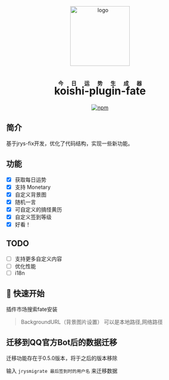 <!-- markdownlint-disable MD026 MD028 MD033 MD041 -->

<div align="center">
  <a href="https://koishi.chat/" target="_blank">
    <img width="160" src="https://koishi.chat/logo.png" alt="logo">
  </a>

<h1><ruby>koishi-plugin-fate<rp>(</rp><rt>今日运势生成器</rt><rp>)</ruby></h1>

[![npm](https://img.shields.io/npm/v/koishi-plugin-fate?style=flat-square)](https://www.npmjs.com/package/koishi-plugin-jrys-fix)
</div>

## 简介

基于jrys-fix开发，优化了代码结构，实现一些新功能。

## 功能

- [x] 获取每日运势
- [x] 支持 Monetary
- [x] 自定义背景图
- [x] 随机一言
- [x] 可自定义的搞怪黄历
- [x] 自定义签到等级
- [x] 好看！

## TODO

- [ ] 支持更多自定义内容
- [ ] 优化性能
- [ ] i18n

## 🚀 快速开始

插件市场搜索fate安装

> BackgroundURL（背景图片设置）
> 可以是本地路径,网络路径

## 迁移到QQ官方Bot后的数据迁移

迁移功能存在于0.5.0版本，将于之后的版本移除

输入 `jrysmigrate 最后签到时的用户名` 来迁移数据
